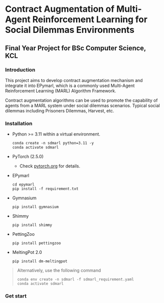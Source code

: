 # Contract Augmentation of Multi-Agent Reinforcement Learning for Social Dilemmas Environments

## Final Year Project for BSc Computer Science, KCL

### Introduction

This project aims to develop contract augmentation mechanism and integrate it into EPymarl, which is a commonly used Multi-Agent Reinforcement Learning (MARL) Algorithm Framework. 

Contract augmentation algorithms can be used to promote the capability of agents from a MARL system under social dilemmas scenarios. Typical social dilemmas including Prisoners Dilemmas, Harvest, etc. 

### Installation

- Python >= 3.11 within a virtual environment. 
  ```shell
  conda create -n sdmarl python=3.11 -y
  conda activate sdmarl
  ```
  
- PyTorch (2.5.0)
  - Check [pytorch.org](https://pytorch.org) for details.

- EPymarl
  ```shell
  cd epymarl
  pip install -f requirement.txt
  ```

- Gymnasium
  ```shell
  pip install gymnasium
  ``` 
- Shimmy
  ```shell
  pip install shimmy
  ``` 
  
- PettingZoo
  ```shell
  pip install pettingzoo
  ```
  
- MeltingPot 2.0
  ```shell
  pip install dm-meltingpot
  ```

> Alternatively, use the following command
> ```shell
> conda env create -n sdmarl -f sdmarl_requirement.yaml
> conda activate sdmarl
> ```


### Get start

